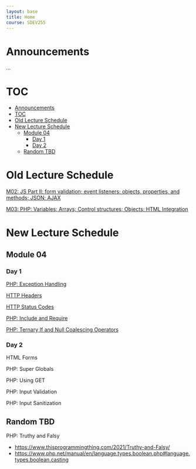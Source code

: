 ```yaml
---
layout: base
title: Home
course: SDEV255
---
```


# Announcements

...

# TOC

- [Announcements](#announcements)
- [TOC](#toc)
- [Old Lecture Schedule](#old-lecture-schedule)
- [New Lecture Schedule](#new-lecture-schedule)
  - [Module 04](#module-04)
    - [Day 1](#day-1)
    - [Day 2](#day-2)
  - [Random TBD](#random-tbd)

# Old Lecture Schedule

[M02: JS Part II: form validation; event listeners; objects, properties, and methods; JSON; AJAX](m02.md)

[M03: PHP: Variables; Arrays; Control structures; Objects; HTML Integration](m03.md)

# New Lecture Schedule

## Module 04

### Day 1

[PHP: Exception Handling](php_exception_handling.md)

[HTTP Headers](php_http_headers.md)

[HTTP Status Codes](php_http_status_codes.md)

[PHP: Include and Require](php_include_require.md)

[PHP: Ternary If and Null Coalescing Operators](php_ternary_if_null_coalescing_operators.md)

### Day 2

HTML Forms

PHP: Super Globals

PHP: Using GET

PHP: Input Validation

PHP: Input Sanitization

## Random TBD

PHP: Truthy and Falsy

- https://www.thisprogrammingthing.com/2021/Truthy-and-Falsy/
- https://www.php.net/manual/en/language.types.boolean.php#language.types.boolean.casting
